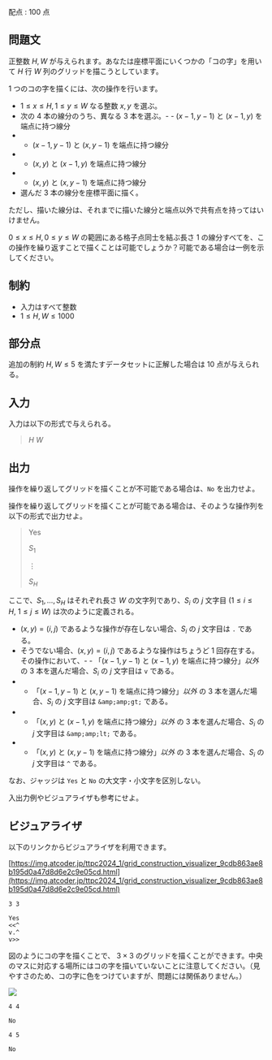 配点 : $100$ 点

## 問題文

正整数 $H,W$ が与えられます。あなたは座標平面にいくつかの「コの字」を用いて $H$ 行 $W$ 列のグリッドを描こうとしています。

$1$ つのコの字を描くには、次の操作を行います。

- $1\le x\le H, 1\le y\le W$ なる整数 $x,y$ を選ぶ。
- 次の $4$ 本の線分のうち、異なる $3$ 本を選ぶ。-   - $(x-1,y-1)$ と $(x-1,y)$ を端点に持つ線分
-   - $(x-1,y-1)$ と $(x,y-1)$ を端点に持つ線分
-   - $(x,y)$ と $(x-1,y)$ を端点に持つ線分
-   - $(x,y)$ と $(x,y-1)$ を端点に持つ線分
- 選んだ $3$ 本の線分を座標平面に描く。

ただし、描いた線分は、それまでに描いた線分と端点以外で共有点を持ってはいけません。

$0 \le x \le H, 0 \le y \le W$ の範囲にある格子点同士を結ぶ長さ $1$ の線分すべてを、この操作を繰り返すことで描くことは可能でしょうか？可能である場合は一例を示してください。

## 制約

- 入力はすべて整数
- $1\le H,W\le 1000$

## 部分点

追加の制約 $H, W \le 5$ を満たすデータセットに正解した場合は $10$ 点が与えられる。

## 入力

入力は以下の形式で与えられる。

> $H$ $W$

## 出力

操作を繰り返してグリッドを描くことが不可能である場合は、`No` を出力せよ。

操作を繰り返してグリッドを描くことが可能である場合は、そのような操作列を以下の形式で出力せよ。

> Yes
> 
> $S_1$
> 
> $\vdots$
> 
> $S_H$

ここで、$S_1, \dots, S_H$ はそれぞれ長さ $W$ の文字列であり、$S_i$ の $j$ 文字目 ($1 \leq i \leq H,\ 1 \leq j \leq W$) は次のように定義される。

- $(x, y) = (i, j)$ であるような操作が存在しない場合、$S_i$ の $j$ 文字目は `.` である。
- そうでない場合、$(x, y) = (i, j)$ であるような操作はちょうど $1$ 回存在する。その操作において、-   - 「$(x-1,y-1)$ と $(x-1,y)$ を端点に持つ線分」*以外* の $3$ 本を選んだ場合、$S_i$ の $j$ 文字目は `v` である。
-   - 「$(x-1,y-1)$ と $(x,y-1)$ を端点に持つ線分」*以外* の $3$ 本を選んだ場合、$S_i$ の $j$ 文字目は `&amp;amp;gt;` である。
-   - 「$(x,y)$ と $(x-1,y)$ を端点に持つ線分」*以外* の $3$ 本を選んだ場合、$S_i$ の $j$ 文字目は `&amp;amp;lt;` である。
-   - 「$(x,y)$ と $(x,y-1)$ を端点に持つ線分」*以外* の $3$ 本を選んだ場合、$S_i$ の $j$ 文字目は `^` である。

なお、ジャッジは `Yes` と `No` の大文字・小文字を区別しない。

入出力例やビジュアライザも参考にせよ。

## ビジュアライザ

以下のリンクからビジュアライザを利用できます。

[https://img.atcoder.jp/ttpc2024_1/grid_construction_visualizer_9cdb863ae8b195d0a47d8d6e2c9e05cd.html](https://img.atcoder.jp/ttpc2024_1/grid_construction_visualizer_9cdb863ae8b195d0a47d8d6e2c9e05cd.html)

```input1
3 3
```

```output1
Yes
<<^
v.^
v>>
```

図のようにコの字を描くことで、 $3 \times 3$ のグリッドを描くことができます。中央のマスに対応する場所にはコの字を描いていないことに注意してください。（見やすさのため、コの字に色をつけていますが、問題には関係ありません。）

![](https://img.atcoder.jp/ttpc2024_1/5c8124eb7c9068ad7af0603c6077344b.svg)

```input2
4 4
```

```output2
No
```

```input3
4 5
```

```output3
No
```